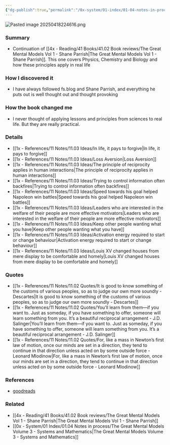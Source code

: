 ```yaml
---
{"dg-publish":true,"permalink":"/0x-system/01-index/01-04-notes-in-process/the-great-mental-models-volume-2-physics-chemistry-and-biology/","title":"The Great Mental Models Volume 2 - Physics, Chemistry and Biology","created":"2025-04-18T22:45:33.776+03:00","updated":"2025-04-21T20:16:28.486+03:00"}
---
```


![Pasted image 20250418224616.png](/img/user/Pasted%20image%2020250418224616.png)
### Summary
- Continuation of [[4x - Reading/41 Books/41.02 Book reviews/The Great Mental Models Vol 1 - Shane Parrish\|The Great Mental Models Vol 1 - Shane Parrish]]. This one covers Physics, Chemistry and Biology and how these principles apply in real life
### How I discovered it
- I have always followed fs.blog and Shane Parrish, and everything he puts out is well thought out and thought provoking

### How the book changed me
- I never thought of applying lessons and principles from sciences to real life. But they are really practical.

### Details
- [[1x - References/11 Notes/11.03 Ideas/In life, it pays to forgive\|In life, it pays to forgive]]
- [[1x - References/11 Notes/11.03 Ideas/Loss Aversion\|Loss Aversion]]
- [[1x - References/11 Notes/11.03 Ideas/The principle of reciprocity applies in human interactions\|The principle of reciprocity applies in human interactions]]
- [[1x - References/11 Notes/11.03 Ideas/Trying to control information often backfires\|Trying to control information often backfires]]
- [[1x - References/11 Notes/11.03 Ideas/Speed towards his goal helped Napoleon win battles\|Speed towards his goal helped Napoleon win battles]]
- [[1x - References/11 Notes/11.03 Ideas/Leaders who are interested in the welfare of their people are more effective motivators\|Leaders who are interested in the welfare of their people are more effective motivators]]
- [[1x - References/11 Notes/11.03 Ideas/Keep other people wanting what you have\|Keep other people wanting what you have]]
- [[1x - References/11 Notes/11.03 Ideas/Activation energy required to start or change behaviour\|Activation energy required to start or change behaviour]]
- [[1x - References/11 Notes/11.03 Ideas/Louis XV changed houses from mere display to be comfortable and homely\|Louis XV changed houses from mere display to be comfortable and homely]]
### Quotes
- [[1x - References/11 Notes/11.02 Quotes/It is good to know something of the customs of various peoples, so as to judge our own more soundly - Descartes\|It is good to know something of the customs of various peoples, so as to judge our own more soundly - Descartes]]
- [[1x - References/11 Notes/11.02 Quotes/You’ll learn from them—if you want to. Just as someday, if you have something to offer, someone will learn something from you. It’s a beautiful reciprocal arrangement - J.D. Salinger\|You’ll learn from them—if you want to. Just as someday, if you have something to offer, someone will learn something from you. It’s a beautiful reciprocal arrangement - J.D. Salinger]]
- [[1x - References/11 Notes/11.02 Quotes/For, like a mass in Newton’s first law of motion, once our minds are set in a direction, they tend to continue in that direction unless acted on by some outside force - Leonard Mlodinow\|For, like a mass in Newton’s first law of motion, once our minds are set in a direction, they tend to continue in that direction unless acted on by some outside force - Leonard Mlodinow]]

### References
- [goodreads](https://www.goodreads.com/book/show/52200318-the-great-mental-models-volume-2?from_search=true&from_srp=true&qid=ZbDRUoa3pq&rank=1)

### Related
- [[4x - Reading/41 Books/41.02 Book reviews/The Great Mental Models Vol 1 - Shane Parrish\|The Great Mental Models Vol 1 - Shane Parrish]]
- [[0x - System/01 Index/01.04 Notes in process/The Great Mental Models Volume 3 - Systems and Mathematics\|The Great Mental Models Volume 3 - Systems and Mathematics]]

